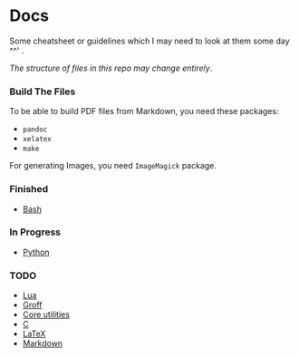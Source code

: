 # Docs

Some cheatsheet or guidelines which I may need to look at them some day ^^' .

*The structure of files in this repo may change entirely*.

### Build The Files

To be able to build PDF files from Markdown, you need these packages:

- `pandoc`
- `xelatex`
- `make`

For generating Images, you need `ImageMagick` package.

### Finished

- [Bash](bash)

### In Progress

- [Python](python)

### TODO

- [Lua](lua)
- [Groff](groff)
- [Core utilities](coreutils)
- [C](c)
- [LaTeX](latex)
- [Markdown](markdown)
